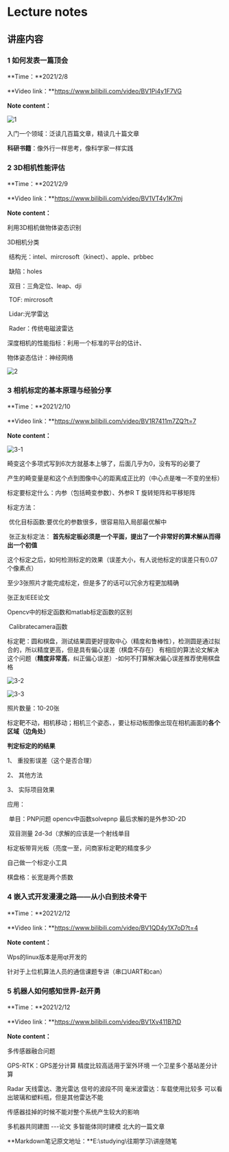 # Lecture notes

## 讲座内容

### 1 如何发表一篇顶会

**Time：**2021/2/8

**Video link：**https://www.bilibili.com/video/BV1Pi4y1F7VG

**Note content：**

![1](https://github.com/GRF-Sunomikp31/WorkSpace/blob/main/Lecture%20notes/IMG/1.png)

入门一个领域：泛读几百篇文章，精读几十篇文章

**科研书籍**：像外行一样思考，像科学家一样实践

### 2  3D相机性能评估

**Time：**2021/2/9

**Video link：**https://www.bilibili.com/video/BV1VT4y1K7mj

**Note content：**

利用3D相机做物体姿态识别

3D相机分类

​    结构光：intel、mircrosoft（kinect）、apple、prbbec

​           缺陷：holes

​    双目：三角定位、leap、dji

​    TOF: mircrosoft

​    Lidar:光学雷达

​    Rader：传统电磁波雷达

深度相机的性能指标：利用一个标准的平台的估计、

物体姿态估计：神经网络

![2](https://github.com/GRF-Sunomikp31/WorkSpace/blob/main/Lecture%20notes/IMG/2.png)

### 3 相机标定的基本原理与经验分享

**Time：**2021/2/10

**Video link：**https://www.bilibili.com/video/BV1R7411m7ZQ?t=7

**Note content：**

![3-1](https://github.com/GRF-Sunomikp31/WorkSpace/blob/main/Lecture%20notes/IMG/3-1.png)

畸变这个多项式写到6次方就基本上够了，后面几乎为0，没有写的必要了

产生的畸变量是和这个点到图像中心的距离成正比的（中心点是唯一不变的坐标）

标定要标定什么：内参（包括畸变参数）、外参R T 旋转矩阵和平移矩阵

标定方法：

​    优化目标函数:要优化的参数很多，很容易陷入局部最优解中

​    张正友标定法： **首先标定板必须是一个平面，提出了一个非常好的算术解从而得出一个初值**

这个标定之后，如何检测标定的效果（误差大小，有人说他标定的误差只有0.07个像素点）

至少3张照片才能完成标定，但是多了的话可以冗余方程更加精确

张正友IEEE论文

Opencv中的标定函数和matlab标定函数的区别

​    Calibratecamera函数

标定靶：圆和棋盘，测试结果圆更好提取中心（精度和鲁棒性），检测圆是通过拟合的，所以精度更高，但是具有偏心误差（棋盘不存在） 有相应的算法论文解决这个问题（**精度非常高**，纠正偏心误差）-如何不打算解决偏心误差推荐使用棋盘格

![3-2](https://github.com/GRF-Sunomikp31/WorkSpace/blob/main/Lecture%20notes/IMG/3-2.png)

![3-3](https://github.com/GRF-Sunomikp31/WorkSpace/blob/main/Lecture%20notes/IMG/3-3.png)

照片数量：10-20张

标定靶不动，相机移动；相机三个姿态、，要让标动板图像出现在相机画面的**各个区域（边角处）** 

**判定标定的的结果**

1、 重投影误差（这个是否合理）

2、 其他方法

3、 实际项目效果

应用：

​    单目：PNP问题  opencv中函数solvepnp 最后求解的是外参3D-2D 

​    双目测量  2d-3d（求解的应该是一个射线单目

标定板带背光板（亮度一至，问商家标定靶的精度多少

自己做一个标定小工具 

棋盘格：长宽是两个质数

### 4 嵌入式开发漫漫之路——从小白到技术骨干

**Time：**2021/2/12

**Video link：**https://www.bilibili.com/video/BV1QD4y1X7oD?t=4

**Note content：**

Wps的linux版本是用qt开发的

针对于上位机算法人员的通信课题专讲（串口UART和can）

### 5 机器人如何感知世界-赵开勇

**Time：**2021/2/12

**Video link：**https://www.bilibili.com/video/BV1Xv411B7tD

**Note content：**

多传感器融合问题

GPS-RTK：GPS差分计算 精度比较高适用于室外环境 一个卫星多个基站差分计算

Radar 天线雷达、激光雷达  信号的波段不同  毫米波雷达：车载使用比较多  可以看出玻璃和塑料瓶，但是其他雷达不能

传感器挂掉的时候不能对整个系统产生较大的影响

多机器共同建图  ---论文  多智能体同时建模  北大的一篇文章



**Markdown笔记原文地址：**E:\studying\往期学习\讲座随笔
